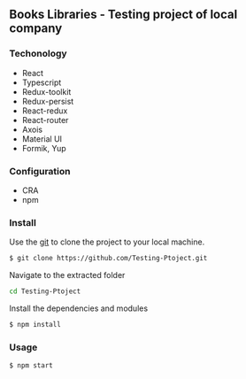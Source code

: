## Books Libraries - Testing project of local company

<!-- Demo: https://codifylib.netlify.app/ -->

### Techonology
- React
- Typescript
- Redux-toolkit
- Redux-persist
- React-redux
- React-router
- Axois
- Material UI 
- Formik, Yup

### Configuration
- CRA 
- npm

### Install
Use the [git](https://git-scm.com/downloads) to clone the project to your local machine.
```sh
$ git clone https://github.com/Testing-Ptoject.git
```

Navigate to the extracted folder
```sh 
cd Testing-Ptoject
```

Install the dependencies and modules
```sh
$ npm install
```

### Usage
```sh
$ npm start
```
